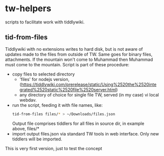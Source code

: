 # tw-helpers
scripts to facilitate work with tiddlywiki.

## tid-from-files

Tiddlywiki with no extensions writes to hard disk, but is not aware of updates made 
  to the files from outside of TW. Same goes for binary files, attachments. If the 
  mountain won't come to Muhammad then Muhammad must come to the mountain. Script is
  part of these procedure:
  - copy files to selected directory 
    - 'files' for nodejs version, 
    (https://tiddlywiki.com/prerelease/static/Using%2520the%2520integrated%2520static%2520file%2520server.html)
    - any directory of choice for single file TW, served (in my case) vi local webdav.
  - run the script, feeding it with file names, like:
    ```bash
    tid-from-files files/* > ~/Downloads/files.json
    ```
    Output file comprises tiddlers for all files in source dir, in example above, 
    files/*
  - import output files.json via standard TW tools in web interface. Only new tiddlers
    will be imported.

 This is very first version, just to test the concept
